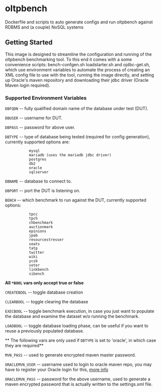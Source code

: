 # oltpbench
Dockerfile and scripts to auto generate configs and run oltpbench against RDBMS and (a couple) NoSQL systems

## Getting Started

This image is designed to streamline the configuration and running of the oltpbench benchmarking tool. To this end it comes with a some convenience scripts: bench-confgen.sh loadstarter.sh and ojdbc-get.sh, which use environment variables to automate the process of creating an XML config file to use with the tool, running the image directly, and setting up Oracle's maven repository and downloading their jdbc driver (Oracle Maven login required).


### Supported Environment Variables

`DBFQDN` -- fully qualified domain name of the database under test (DUT).

`DBUSER` -- username for DUT.

`DBPASS` -- password for above user.

`DBTYPE` -- type of database being tested (required for config generation), currently supported options are:

```
           mysql
           mariadb (uses the mariadb jdbc driver)
           postgres
           db2
           oracle
           sqlserver
```

`DBNAME` -- database to connect to.

`DBPORT` -- port the DUT is listening on.

`BENCH` -- which benchmark to run against the DUT, currently supported options:

```
           tpcc
           tpch
           chbenchmark
           auctionmark
           epinions
           jpab
           resourcestresser
           seats
           tatp
           twitter
           wiki
           ycsb
           voter
           linkbench
           sibench
```

**All `*BOOL` vars only accept true or false**

`CREATEBOOL` -- toggle database creation

`CLEARBOOL` -- toggle clearing the database

`EXECBOOL` -- toggle benchmark execution, in case you just want to populate the database and examine the dataset w/o running the benchmark.

`LOADBOOL` -- toggle database loading phase, can be useful if you want to reuse a previously populated database.

** The following vars are only used if `DBTYPE` is set to 'oracle', in which case they are required**

`MVN_PASS` -- used to generate encrypted maven master password.

`ORACLEMVN_USER` -- username used to login to oracle maven repo, you may have to register your Oracle login for this, [more info](http://www.oracle.com/webfolder/application/maven/index.html)

`ORACLEMVN_PASS` -- password for the above username, used to generate a maven encrypted password that is actually written to the settings.xml file. 



